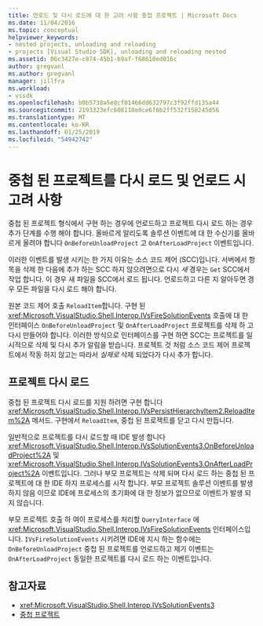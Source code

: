 ```yaml
---
title: 언로드 및 다시 로드에 대 한 고려 사항 중첩 프로젝트 | Microsoft Docs
ms.date: 11/04/2016
ms.topic: conceptual
helpviewer_keywords:
- nested projects, unloading and reloading
- projects [Visual Studio SDK], unloading and reloading nested
ms.assetid: 06c3427e-c874-45b1-b9af-f68610ed016c
author: gregvanl
ms.author: gregvanl
manager: jillfra
ms.workload:
- vssdk
ms.openlocfilehash: b0b5738a5e8cf01466dd632797c3f92ffd135a44
ms.sourcegitcommit: 2193323efc608118e0ce6f6b2ff532f158245d56
ms.translationtype: MT
ms.contentlocale: ko-KR
ms.lasthandoff: 01/25/2019
ms.locfileid: "54942742"
---
```

# <a name="considerations-for-unloading-and-reloading-nested-projects"></a>중첩 된 프로젝트를 다시 로드 및 언로드 시 고려 사항

중첩 된 프로젝트 형식에서 구현 하는 경우에 언로드하고 프로젝트 다시 로드 하는 경우 추가 단계를 수행 해야 합니다. 올바르게 알리도록 솔루션 이벤트에 대 한 수신기를 올바르게 올려야 합니다 `OnBeforeUnloadProject` 고 `OnAfterLoadProject` 이벤트입니다.

이러한 이벤트를 발생 시키는 한 가지 이유는 소스 코드 제어 (SCC)입니다. 서버에서 항목을 삭제 한 다음에 추가 하는 SCC 하지 않으려면으로 다시 *새* 경우는 `Get` SCC에서 작업 합니다. 이 경우 새 파일을 SCC에서 로드 됩니다. 언로드하고 다른 지 알아두면 경우 모든 파일을 다시 로드 해야 합니다.

원본 코드 제어 호출 `ReloadItem`합니다. 구현 된 <xref:Microsoft.VisualStudio.Shell.Interop.IVsFireSolutionEvents> 호출에 대 한 인터페이스 `OnBeforeUnloadProject` 및 `OnAfterLoadProject` 프로젝트를 삭제 하 고 다시 만들어야 합니다. 이러한 방식으로 인터페이스를 구현 하면 SCC는 프로젝트를 일시적으로 삭제 및 다시 추가 알림을 받습니다. 프로젝트 것 처럼 소스 코드 제어 프로젝트에서 작동 하지 않고는 따라서 *실제로* 삭제 되었다가 다시 추가 합니다.

## <a name="reload-projects"></a>프로젝트 다시 로드

중첩 된 프로젝트 다시 로드를 지원 하려면 구현 합니다 <xref:Microsoft.VisualStudio.Shell.Interop.IVsPersistHierarchyItem2.ReloadItem%2A> 메서드. 구현에서 `ReloadItem`, 중첩 된 프로젝트를 닫고 다시 만듭니다.

일반적으로 프로젝트를 다시 로드할 때 IDE 발생 합니다 <xref:Microsoft.VisualStudio.Shell.Interop.IVsSolutionEvents3.OnBeforeUnloadProject%2A> 및 <xref:Microsoft.VisualStudio.Shell.Interop.IVsSolutionEvents3.OnAfterLoadProject%2A> 이벤트입니다. 그러나 부모 프로젝트는 삭제 되며 다시 로드 하는 중첩 된 프로젝트에 대 한 IDE 하지 프로세스를 시작 합니다. 부모 프로젝트 솔루션 이벤트를 발생 하지 않음 이므로 IDE에 프로세스의 초기화에 대 한 정보가 없으므로 이벤트가 발생 되지 않습니다.

부모 프로젝트 호출 하 여이 프로세스를 처리할 `QueryInterface` 에 <xref:Microsoft.VisualStudio.Shell.Interop.IVsFireSolutionEvents> 인터페이스입니다. `IVsFireSolutionEvents` 시키려면 IDE에 지시 하는 함수에는 `OnBeforeUnloadProject` 중첩 된 프로젝트를 언로드하고 제기 이벤트는 `OnAfterLoadProject` 동일한 프로젝트를 다시 로드 하는 이벤트입니다.

## <a name="see-also"></a>참고자료

- <xref:Microsoft.VisualStudio.Shell.Interop.IVsSolutionEvents3>
- [중첩 프로젝트](../../extensibility/internals/nesting-projects.md)